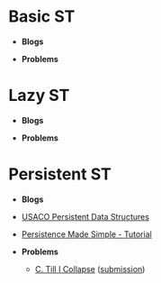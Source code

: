 # Basic ST
* __Blogs__



* __Problems__



# Lazy ST
* __Blogs__



* __Problems__



# Persistent ST
* __Blogs__
 * [USACO Persistent Data Structures](https://usaco.guide/adv/persistent?lang=cpp)
 * [Persistence Made Simple - Tutorial](https://discuss.codechef.com/t/persistence-made-simple-tutorial/14915/4)


* __Problems__

  * [C. Till I Collapse](https://codeforces.com/contest/786/problem/C) ([submission](https://codeforces.com/contest/786/submission/172295333))
